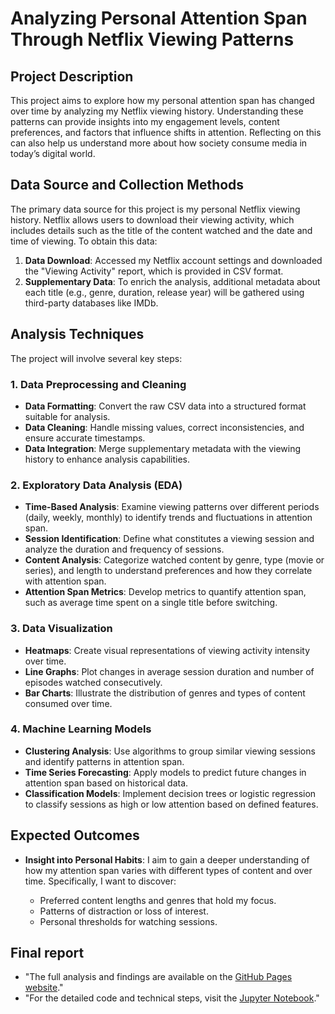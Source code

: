 # Analyzing Personal Attention Span Through Netflix Viewing Patterns

## Project Description

This project aims to explore how my personal attention span has changed over time by analyzing my Netflix viewing history. Understanding these patterns can provide insights into my engagement levels, content preferences, and factors that influence shifts in attention. Reflecting on this can also help us understand more about how society consume media in today’s digital world.

## Data Source and Collection Methods

The primary data source for this project is my personal Netflix viewing history. Netflix allows users to download their viewing activity, which includes details such as the title of the content watched and the date and time of viewing. To obtain this data:

1. **Data Download**: Accessed my Netflix account settings and downloaded the "Viewing Activity" report, which is provided in CSV format.
2. **Supplementary Data**: To enrich the analysis, additional metadata about each title (e.g., genre, duration, release year) will be gathered using third-party databases like IMDb.
   

## Analysis Techniques

The project will involve several key steps:

### 1. Data Preprocessing and Cleaning

- **Data Formatting**: Convert the raw CSV data into a structured format suitable for analysis.
- **Data Cleaning**: Handle missing values, correct inconsistencies, and ensure accurate timestamps.
- **Data Integration**: Merge supplementary metadata with the viewing history to enhance analysis capabilities.

### 2. Exploratory Data Analysis (EDA)

- **Time-Based Analysis**: Examine viewing patterns over different periods (daily, weekly, monthly) to identify trends and fluctuations in attention span.
- **Session Identification**: Define what constitutes a viewing session and analyze the duration and frequency of sessions.
- **Content Analysis**: Categorize watched content by genre, type (movie or series), and length to understand preferences and how they correlate with attention span.
- **Attention Span Metrics**: Develop metrics to quantify attention span, such as average time spent on a single title before switching.

### 3. Data Visualization

- **Heatmaps**: Create visual representations of viewing activity intensity over time.
- **Line Graphs**: Plot changes in average session duration and number of episodes watched consecutively.
- **Bar Charts**: Illustrate the distribution of genres and types of content consumed over time.

### 4. Machine Learning Models

- **Clustering Analysis**: Use algorithms to group similar viewing sessions and identify patterns in attention span.
- **Time Series Forecasting**: Apply models to predict future changes in attention span based on historical data.
- **Classification Models**: Implement decision trees or logistic regression to classify sessions as high or low attention based on defined features.

## Expected Outcomes

- **Insight into Personal Habits**: I aim to gain a deeper understanding of how my attention span varies with different types of content and over time. Specifically, I want to discover:

  - Preferred content lengths and genres that hold my focus.
  - Patterns of distraction or loss of interest.
  - Personal thresholds for watching sessions.
 
## Final report

- "The full analysis and findings are available on the [GitHub Pages website](https://emreeozkull.github.io/)."
- "For the detailed code and technical steps, visit the [Jupyter Notebook](https://github.com/your-repo-path/netflix_dsa_210.ipynb)."

